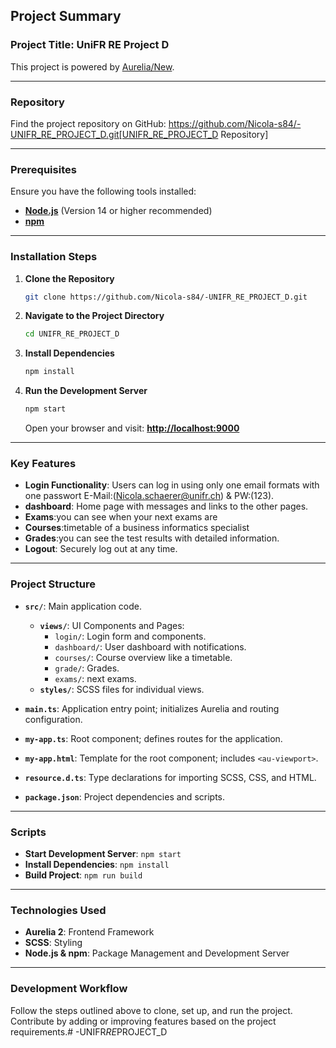 ## Project Summary

### Project Title: **UniFR RE Project D**

This project is powered by [Aurelia/New](https://github.com/aurelia/new).

---

### Repository
Find the project repository on GitHub:  https://github.com/Nicola-s84/-UNIFR_RE_PROJECT_D.git[UNIFR_RE_PROJECT_D Repository]

---

### Prerequisites
Ensure you have the following tools installed:
- **[Node.js](https://nodejs.org/)** (Version 14 or higher recommended)
- **[npm](https://www.npmjs.com/)**

---

### Installation Steps
1. **Clone the Repository**
   ```bash
   git clone https://github.com/Nicola-s84/-UNIFR_RE_PROJECT_D.git
   ```

2. **Navigate to the Project Directory**
   ```bash
   cd UNIFR_RE_PROJECT_D
     ```

3. **Install Dependencies**
   ```bash
   npm install
   ```

4. **Run the Development Server**
   ```bash
   npm start
   ```
   Open your browser and visit: **[http://localhost:9000](http://localhost:9000)**

---

### Key Features
- **Login Functionality**: Users can log in using only one email formats with one passwort E-Mail:(Nicola.schaerer@unifr.ch) & PW:(123).
- **dashboard**: Home page with messages and links to the other pages.
- **Exams**:you can see when your next exams are
- **Courses**:timetable of a business informatics specialist 
- **Grades**:you can see the test results with detailed information.
- **Logout**: Securely log out at any time.

---
### Project Structure

- **`src/`**: Main application code.
   - **`views/`**: UI Components and Pages:
      - `login/`: Login form and components.
      - `dashboard/`: User dashboard with notifications.
      - `courses/`: Course overview like a timetable.
      - `grade/`: Grades.
      - `exams/`: next exams.
   - **`styles/`**: SCSS files for individual views.

- **`main.ts`**: Application entry point; initializes Aurelia and routing configuration.
- **`my-app.ts`**: Root component; defines routes for the application.
- **`my-app.html`**: Template for the root component; includes `<au-viewport>`.
- **`resource.d.ts`**: Type declarations for importing SCSS, CSS, and HTML.
- **`package.json`**: Project dependencies and scripts.

---

### Scripts
- **Start Development Server**: `npm start`
- **Install Dependencies**: `npm install`
- **Build Project**: `npm run build`

---
### Technologies Used
- **Aurelia 2**: Frontend Framework
- **SCSS**: Styling
- **Node.js & npm**: Package Management and Development Server

---

### Development Workflow
Follow the steps outlined above to clone, set up, and run the project. Contribute by adding or improving features based on the project requirements.#   - U N I F R _ R E _ P R O J E C T _ D  
 